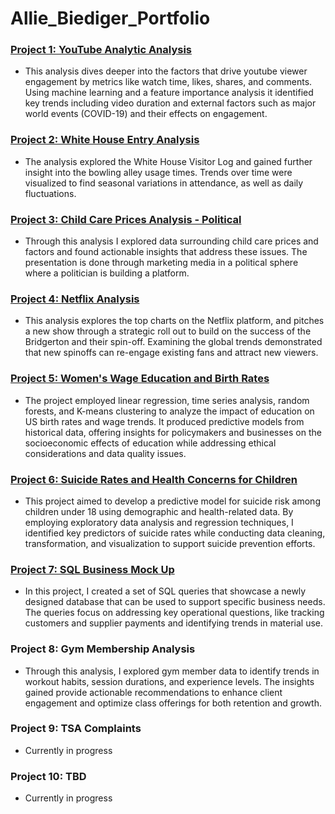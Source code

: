 # Allie_Biediger_Portfolio

### [Project 1: YouTube Analytic Analysis](https://github.com/AllieBiediger/YouTube_Analysis)
* This analysis dives deeper into the factors that drive youtube viewer engagement by metrics like watch time, likes, shares, and comments. Using machine learning and a feature importance analysis it identified key trends including video duration and external factors such as major world events (COVID-19) and their effects on engagement.

### [Project 2: White House Entry Analysis](https://github.com/AllieBiediger/White_House_Bowling_Entry_Analysis)
* The analysis explored the White House Visitor Log and gained further insight into the bowling alley usage times. Trends over time were visualized to find seasonal variations in attendance, as well as daily fluctuations.

### [Project 3: Child Care Prices Analysis - Political](https://github.com/AllieBiediger/Child_Care_Price_Analysis-) 
* Through this analysis I explored data surrounding child care prices and factors and found actionable insights that address these issues. The presentation is done through marketing media in a political sphere where a politician is building a platform.

### [Project 4: Netflix Analysis](https://github.com/AllieBiediger/Netflix_Analysis)
* This analysis explores the top charts on the Netflix platform, and pitches a new show through a strategic roll out to build on the success of the Bridgerton and their spin-off. Examining the global trends demonstrated that new spinoffs can re-engage existing fans and attract new viewers.
  
### [Project 5: Women's Wage Education and Birth Rates](https://github.com/AllieBiediger/Women_Wage_Education_and_Birth_Rates) 
* The project employed linear regression, time series analysis, random forests, and K-means clustering to analyze the impact of education on US birth rates and wage trends. It produced predictive models from historical data, offering insights for policymakers and businesses on the socioeconomic effects of education while addressing ethical considerations and data quality issues.

### [Project 6: Suicide Rates and Health Concerns for Children](https://github.com/AllieBiediger/Suicide_Rates_and_Health_Concerns_for_Children)
* This project aimed to develop a predictive model for suicide risk among children under 18 using demographic and health-related data. By employing exploratory data analysis and regression techniques, I identified key predictors of suicide rates while conducting data cleaning, transformation, and visualization to support suicide prevention efforts.

### [Project 7: SQL Business Mock Up](https://github.com/AllieBiediger/SQL_Business_Mock_Up)
* In this project, I created a set of SQL queries that showcase a newly designed database that can be used to support specific business needs. The queries focus on addressing key operational questions, like tracking customers and supplier payments and identifying trends in material use.

### Project 8: Gym Membership Analysis
* Through this analysis, I explored gym member data to identify trends in workout habits, session durations, and experience levels. The insights gained provide actionable recommendations to enhance client engagement and optimize class offerings for both retention and growth.

### Project 9: TSA Complaints
* Currently in progress

### Project 10: TBD
* Currently in progress


